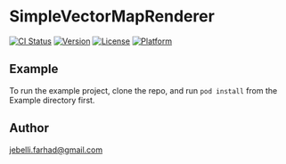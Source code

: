 # SimpleVectorMapRenderer

[![CI Status](https://img.shields.io/travis/jebelli.farhad@gmail.com/SmappSDK.svg?style=flat)](https://travis-ci.org/jebelli.farhad@gmail.com/SmappSDK)
[![Version](https://img.shields.io/cocoapods/v/SmappSDK.svg?style=flat)](https://cocoapods.org/pods/SmappSDK)
[![License](https://img.shields.io/cocoapods/l/SmappSDK.svg?style=flat)](https://cocoapods.org/pods/SmappSDK)
[![Platform](https://img.shields.io/cocoapods/p/SmappSDK.svg?style=flat)](https://cocoapods.org/pods/SmappSDK)

## Example

To run the example project, clone the repo, and run `pod install` from the Example directory first.


## Author

jebelli.farhad@gmail.com
